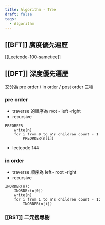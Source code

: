 ```yaml
---
title: Algorithm - Tree
draft: false
tags:
  - Algorithm
---
```


## [[BFT]] 廣度優先遍歷

[[Leetcode-100-sametree]]

## [[DFT]] 深度優先遍歷

又分為 pre order / in order / post order 三種

### pre order

- traverse 的順序為 root - left -right
- recursive

```
PREORFER
	write(n)
	for i from 0 to n's children count - 1
		PREORDER(n[i])
```

- leetcode 144

### in order

- traverse 順序為 left - root -right
- recursive

```
INORDER(n):
	INORDEr(n[0])
	write(n)
	for i from 1 to n's children count - 1:
		INORDER(n[i])
```

### [[BST]] 二元搜尋樹
